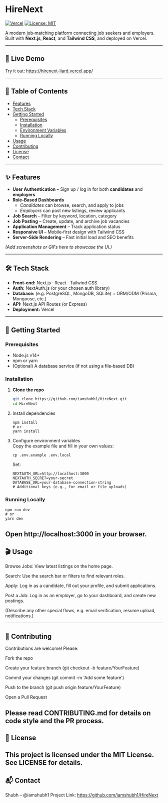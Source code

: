# HireNext

[![Vercel](https://img.shields.io/badge/deployed%20on-Vercel-000?logo=vercel)](https://hirenext-liard.vercel.app/) [![License: MIT](https://img.shields.io/badge/License-MIT-yellow.svg)](LICENSE)

A modern job‑matching platform connecting job seekers and employers. Built with **Next.js**, **React**, and **Tailwind CSS**, and deployed on Vercel.

---

## 🚀 Live Demo

Try it out: https://hirenext-liard.vercel.app/

---

## 📖 Table of Contents

- [Features](#-features)  
- [Tech Stack](#-tech-stack)  
- [Getting Started](#-getting-started)  
  - [Prerequisites](#prerequisites)  
  - [Installation](#installation)  
  - [Environment Variables](#environment-variables)  
  - [Running Locally](#running-locally)  
- [Usage](#-usage)  
- [Contributing](#-contributing)  
- [License](#-license)  
- [Contact](#-contact)  

---

## ✨ Features

- **User Authentication** – Sign up / log in for both **candidates** and **employers**  
- **Role‑Based Dashboards**  
  - _Candidates_ can browse, search, and apply to jobs  
  - _Employers_ can post new listings, review applicants  
- **Job Search** – Filter by keyword, location, category  
- **Job Posting** – Create, update, and archive job vacancies  
- **Application Management** – Track application status  
- **Responsive UI** – Mobile‑first design with Tailwind CSS  
- **Server‑Side Rendering** – Fast initial load and SEO benefits  

*(Add screenshots or GIFs here to showcase the UI.)*

---

## 🛠 Tech Stack

- **Front‑end:** Next.js · React · Tailwind CSS  
- **Auth:** NextAuth.js (or your chosen auth library)  
- **Database:** (e.g. PostgreSQL, MongoDB, SQLite) + ORM/ODM (Prisma, Mongoose, etc.)  
- **API:** Next.js API Routes (or Express)  
- **Deployment:** Vercel  

---

## 🏁 Getting Started

### Prerequisites

- Node.js v14+  
- npm or yarn  
- (Optional) A database service (if not using a file‑based DB)

### Installation

1. **Clone the repo**  
   ```bash
   git clone https://github.com/iamshubh1/HireNext.git
   cd HireNext

2. Install dependencies  
   ```
   npm install
   # or
   yarn install
   ```

3. Configure environment variables  
   Copy the example file and fill in your own values:
   ```
   cp .env.example .env.local
   ```
   Set:
   ```
   NEXTAUTH_URL=http://localhost:3000
   NEXTAUTH_SECRET=your-secret
   DATABASE_URL=your-database-connection-string
   # Additional keys (e.g., for email or file uploads)
   ```

### Running Locally

```
npm run dev
# or
yarn dev
```

Open http://localhost:3000 in your browser.
---
## 🎬 Usage
Browse Jobs: View latest listings on the home page.

Search: Use the search bar or filters to find relevant roles.

Apply: Log in as a candidate, fill out your profile, and submit applications.

Post a Job: Log in as an employer, go to your dashboard, and create new postings.

(Describe any other special flows, e.g. email verification, resume upload, notifications.)

---

## 🤝 Contributing
Contributions are welcome! Please:

Fork the repo

Create your feature branch (git checkout -b feature/YourFeature)

Commit your changes (git commit -m 'Add some feature')

Push to the branch (git push origin feature/YourFeature)

Open a Pull Request

Please read CONTRIBUTING.md for details on code style and the PR process.
---
## 📄 License
This project is licensed under the MIT License. See LICENSE for details.
---
## 📬 Contact
Shubh – @iamshubh1
Project Link: https://github.com/iamshubh1/HireNext
